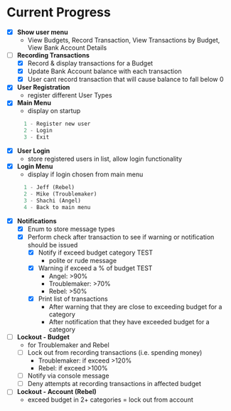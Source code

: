 Current Progress
================
- [x] **Show user menu**
  - View Budgets, Record Transaction, View Transactions by Budget, View Bank Account Details
- [ ] **Recording Transactions**
  - [x] Record & display transactions for a Budget
  - [x] Update Bank Account balance with each transaction
  - [x] User cant record transaction that will cause balance to fall below 0
- [x] **User Registration**
  - register different User Types
- [x] **Main Menu**
  - display on startup
  ```python
    1 - Register new user
    2 - Login
    3 - Exit
  ```
- [x] **User Login**
  - store registered users in list, allow login functionality
- [x] **Login Menu**
  - display if login chosen from main menu
  ```python
    1 - Jeff (Rebel)
    2 - Mike (Troublemaker)
    3 - Shachi (Angel)
    4 - Back to main menu
  ```
- [x] **Notifications**
  - [x] Enum to store message types
  - [x] Perform check after transaction to see if warning or notification should be issued
    - [x] Notify if exceed budget category TEST
         - polite or rude message
    - [x] Warning if exceed a % of budget TEST
      - Angel: >90%
      - Troublemaker: >70%
      - Rebel: >50%
    - [x] Print list of transactions
        - After warning that they are close to exceeding budget for a category
        - After notification that they have exceeded budget for a category
  
- [ ] **Lockout - Budget**
  - for Troublemaker and Rebel
  - [ ] Lock out from recording transactions (i.e. spending money)
    - Troublemaker: if exceed >120%
    - Rebel: if exceed >100%
  - [ ] Notify via console message
  - [ ] Deny attempts at recording transactions in affected budget
  
- [ ] **Lockout - Account (Rebel)**
    - exceed budget in 2+ categories = lock out from account